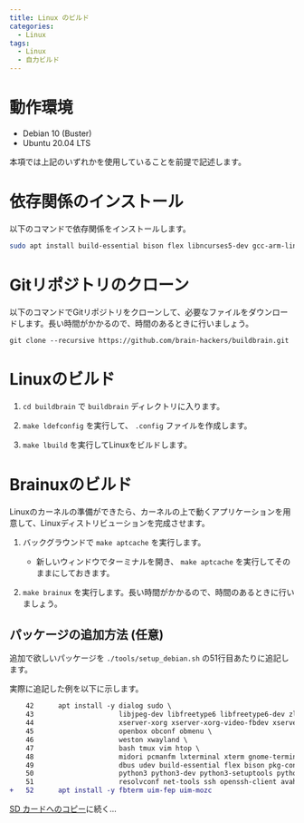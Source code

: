 ```yaml
---
title: Linux のビルド 
categories:
  - Linux
tags:
  - Linux
  - 自力ビルド
---
```



# 動作環境
- Debian 10 (Buster)
- Ubuntu 20.04 LTS

本項では上記のいずれかを使用していることを前提で記述します。


# 依存関係のインストール
以下のコマンドで依存関係をインストールします。

```sh
sudo apt install build-essential bison flex libncurses5-dev gcc-arm-linux-gnueabi debootstrap qemu-user-static
```


# Gitリポジトリのクローン
以下のコマンドでGitリポジトリをクローンして、必要なファイルをダウンロードします。長い時間がかかるので、時間のあるときに行いましょう。

```
git clone --recursive https://github.com/brain-hackers/buildbrain.git
```


# Linuxのビルド
1. `cd buildbrain` で `buildbrain` ディレクトリに入ります。

2. `make ldefconfig` を実行して、 `.config` ファイルを作成します。

3. `make lbuild` を実行してLinuxをビルドします。


# Brainuxのビルド
Linuxのカーネルの準備ができたら、カーネルの上で動くアプリケーションを用意して、Linuxディストリビューションを完成させます。

1. バックグラウンドで `make aptcache` を実行します。

   - 新しいウィンドウでターミナルを開き、 `make aptcache` を実行してそのままにしておきます。

2. `make brainux` を実行します。長い時間がかかるので、時間のあるときに行いましょう。


## パッケージの追加方法 (任意)
追加で欲しいパッケージを `./tools/setup_debian.sh` の51行目あたりに追記します。

実際に追記した例を以下に示します。

```diff
    42	    apt install -y dialog sudo \
    43	                   libjpeg-dev libfreetype6 libfreetype6-dev zlib1g-dev \
    44	                   xserver-xorg xserver-xorg-video-fbdev xserver-xorg-dev xorg-dev x11-apps \
    45	                   openbox obconf obmenu \
    46	                   weston xwayland \
    47	                   bash tmux vim htop \
    48	                   midori pcmanfm lxterminal xterm gnome-terminal fonts-noto-cjk \
    49	                   dbus udev build-essential flex bison pkg-config autotools-dev libtool autoconf automake \
    50	                   python3 python3-dev python3-setuptools python3-wheel python3-pip python3-smbus \
    51	                   resolvconf net-tools ssh openssh-client avahi-daemon
+   52      apt install -y fbterm uim-fep uim-mozc
```

[SD カードへのコピー](/linux/linux-copy-sd-card/)に続く…
